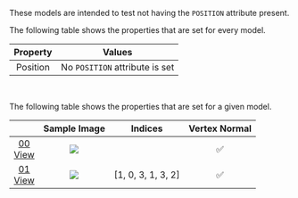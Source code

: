 These models are intended to test not having the `POSITION` attribute present.  

The following table shows the properties that are set for every model.  

| Property | **Values** |
| :---: | :---: |
| Position | No `POSITION` attribute is set |


<br>

The following table shows the properties that are set for a given model.  

|   | Sample Image | Indices | Vertex Normal |
| :---: | :---: | :---: | :---: |
| [00](Mesh_NoPosition_00.gltf)<br>[View](https://bghgary.github.io/glTF-Assets-Viewer/?type=Negative&folder=22&model=0) | [<img src="Figures/Thumbnails/Mesh_NoPosition_00.png" align="middle">](Figures/SampleImages/Mesh_NoPosition_00.png) |   | :white_check_mark: |
| [01](Mesh_NoPosition_01.gltf)<br>[View](https://bghgary.github.io/glTF-Assets-Viewer/?type=Negative&folder=22&model=1) | [<img src="Figures/Thumbnails/Mesh_NoPosition_01.png" align="middle">](Figures/SampleImages/Mesh_NoPosition_01.png) | [1, 0, 3, 1, 3, 2] | :white_check_mark: |
 
